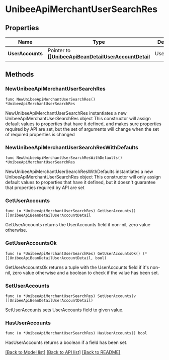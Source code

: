 # UnibeeApiMerchantUserSearchRes

## Properties

Name | Type | Description | Notes
------------ | ------------- | ------------- | -------------
**UserAccounts** | Pointer to [**[]UnibeeApiBeanDetailUserAccountDetail**](UnibeeApiBeanDetailUserAccountDetail.md) | UserAccounts | [optional] 

## Methods

### NewUnibeeApiMerchantUserSearchRes

`func NewUnibeeApiMerchantUserSearchRes() *UnibeeApiMerchantUserSearchRes`

NewUnibeeApiMerchantUserSearchRes instantiates a new UnibeeApiMerchantUserSearchRes object
This constructor will assign default values to properties that have it defined,
and makes sure properties required by API are set, but the set of arguments
will change when the set of required properties is changed

### NewUnibeeApiMerchantUserSearchResWithDefaults

`func NewUnibeeApiMerchantUserSearchResWithDefaults() *UnibeeApiMerchantUserSearchRes`

NewUnibeeApiMerchantUserSearchResWithDefaults instantiates a new UnibeeApiMerchantUserSearchRes object
This constructor will only assign default values to properties that have it defined,
but it doesn't guarantee that properties required by API are set

### GetUserAccounts

`func (o *UnibeeApiMerchantUserSearchRes) GetUserAccounts() []UnibeeApiBeanDetailUserAccountDetail`

GetUserAccounts returns the UserAccounts field if non-nil, zero value otherwise.

### GetUserAccountsOk

`func (o *UnibeeApiMerchantUserSearchRes) GetUserAccountsOk() (*[]UnibeeApiBeanDetailUserAccountDetail, bool)`

GetUserAccountsOk returns a tuple with the UserAccounts field if it's non-nil, zero value otherwise
and a boolean to check if the value has been set.

### SetUserAccounts

`func (o *UnibeeApiMerchantUserSearchRes) SetUserAccounts(v []UnibeeApiBeanDetailUserAccountDetail)`

SetUserAccounts sets UserAccounts field to given value.

### HasUserAccounts

`func (o *UnibeeApiMerchantUserSearchRes) HasUserAccounts() bool`

HasUserAccounts returns a boolean if a field has been set.


[[Back to Model list]](../README.md#documentation-for-models) [[Back to API list]](../README.md#documentation-for-api-endpoints) [[Back to README]](../README.md)


